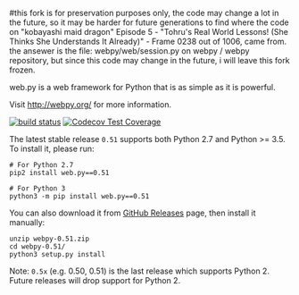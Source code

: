 #this fork is for preservation purposes only, the code may change a lot in the future, so it may be harder for future generations to find where the code on "kobayashi maid dragon" Episode 5 - "Tohru's Real World Lessons! (She Thinks She Understands It Already)" - Frame 0238 out of 1006, came from.
the ansewer is the file:
webpy/web/session.py
on  webpy / webpy  repository, but since this code may change in the future, i will leave this fork frozen.

web.py is a web framework for Python that is as simple as it is powerful.

Visit http://webpy.org/ for more information.

[![build status](https://secure.travis-ci.org/webpy/webpy.png?branch=master)](https://travis-ci.org/webpy/webpy)
[![Codecov Test Coverage](https://codecov.io/gh/webpy/webpy/branch/master/graphs/badge.svg?style=flat)](https://codecov.io/gh/webpy/webpy)

The latest stable release `0.51` supports both Python 2.7 and Python >= 3.5.
To install it, please run:

```
# For Python 2.7
pip2 install web.py==0.51

# For Python 3
python3 -m pip install web.py==0.51
```

You can also download it from [GitHub Releases](https://github.com/webpy/webpy/releases)
page, then install it manually:

```
unzip webpy-0.51.zip
cd webpy-0.51/
python3 setup.py install
```

Note: `0.5x` (e.g. 0.50, 0.51) is the last release which supports Python 2.
Future releases will drop support for Python 2.
